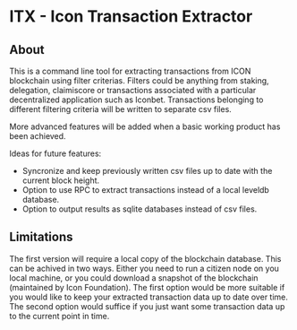 # ITX - Icon Transaction Extractor

## About
This is a command line tool for extracting transactions from ICON blockchain using filter criterias. Filters could be anything from staking, delegation, claimiscore or transactions associated with a particular decentralized application such as Iconbet. Transactions belonging to different filtering criteria will be written to separate csv files.

More advanced features will be added when a basic working product has been achieved.

Ideas for future features:
 - Syncronize and keep previously written csv files up to date with the current block height.
 - Option to use RPC to extract transactions instead of a local leveldb database.
 - Option to output results as sqlite databases instead of csv files.


## Limitations
The first version will require a local copy of the blockchain database. This can be achived in two ways. Either you need to run a citizen node on you local machine, or you could download a snapshot of the blockchain (maintained by Icon Foundation). The first option would be more suitable if you would like to keep your extracted transaction data up to date over time. The second option would suffice if you just want some transaction data up to the current point in time.
